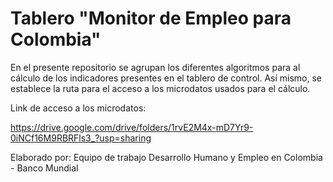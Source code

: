 
# Tablero "Monitor de Empleo para Colombia"
En el presente repositorio se agrupan los diferentes algoritmos para al cálculo de los
indicadores presentes en el tablero de control. Así mismo, se establece la ruta para el
acceso a los microdatos usados para el cálculo.

Link de acceso a los microdatos:

https://drive.google.com/drive/folders/1rvE2M4x-mD7Yr9-0iNCf16M9RBRFls3_?usp=sharing

Elaborado por:
Equipo de trabajo Desarrollo Humano y Empleo en Colombia - Banco Mundial

